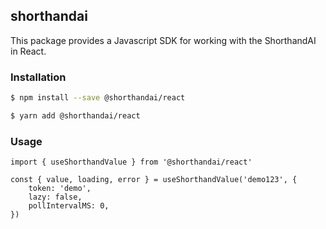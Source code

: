 ## shorthandai

This package provides a Javascript SDK for working with the ShorthandAI in React.

### Installation
```sh
$ npm install --save @shorthandai/react
```

```sh
$ yarn add @shorthandai/react
```

### Usage
```tsx
import { useShorthandValue } from '@shorthandai/react'

const { value, loading, error } = useShorthandValue('demo123', {
    token: 'demo',
    lazy: false,
    pollIntervalMS: 0,
})
```